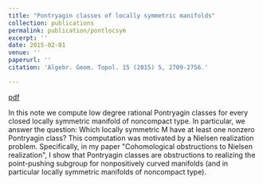 ```yaml
---
title: "Pontryagin classes of locally symmetric manifolds"
collection: publications
permalink: publication/pontlocsym
excerpt: ''
date: 2015-02-01
venue: ''
paperurl: ''
citation: 'Algebr. Geom. Topol. 15 (2015) 5, 2709-2756.'

---
```


[pdf](http://bena-tshishiku.github.io/files/papers/pontlocsym.pdf)

In this note we compute low degree rational Pontryagin classes for every closed locally symmetric manifold of noncompact type. In particular, we answer the question: Which locally symmetric M have at least one nonzero Pontryagin class? This computation was motivated by a Nielsen realization problem. Specifically, in my paper "Cohomological obstructions to Nielsen realization", I show that Pontryagin classes are obstructions to realizing the point-pushing subgroup for nonpositively curved manifolds (and in particular locally symmetric manifolds of noncompact type). 
